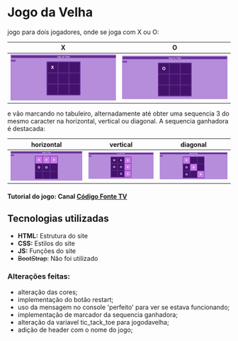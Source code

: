 # Jogo da Velha
jogo para dois jogadores, onde se joga com X ou O:

| X    | O | 
| ------------------- | -------------- |
| ![primeira jogada x](/img/x.PNG)| ![segunda jogada o](/img/o.PNG)|

e vão marcando no tabuleiro, alternadamente até obter uma sequencia 3 do mesmo caracter na horizontal, vertical ou diagonal. A sequencia ganhadora é destacada:

| horizontal     | vertical | diagonal |
| ------------------- | -------------- | -------------- |
| ![booyah horizontal](/img/horizontal.PNG)| ![booyah vertical](/img/vertical.PNG)|  ![booyah diagonal](/img/diagonal.PNG)|

#### Tutorial do jogo: Canal [Código Fonte TV](https://www.youtube.com/watch?v=M258B1b_pMs)

## Tecnologias utilizadas
- **HTML:** Estrutura do site
- **CSS:** Estilos do site
- **JS:** Funções do site
- ~~BootStrap~~: Não foi utilizado

### Alterações feitas:

- alteração das cores;
- implementação do botão restart;
- uso da mensagem no console 'perfeito' para ver se estava funcionando;
- implementação de marcador da sequencia ganhadora;
- alteração da variavel tic_tack_toe para jogodavelha;
- adição de header com o nome do jogo;